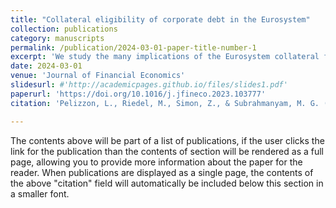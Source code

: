 ```yaml
---
title: "Collateral eligibility of corporate debt in the Eurosystem"
collection: publications
category: manuscripts
permalink: /publication/2024-03-01-paper-title-number-1
excerpt: 'We study the many implications of the Eurosystem collateral framework for corporate bonds. Using data on the evolving collateral eligibility list, we identify the first inclusion dates of bonds and issuers and use these events to find that the increased supply and demand for pledgeable collateral following eligibility (a) increases activity in the corporate securities lending market, (b) lowers eligible bond yields, and (c) affects bond liquidity. Thus, corporate bond lending relaxes the constraint of limited collateral supply and thereby improves market functioning.'
date: 2024-03-01
venue: 'Journal of Financial Economics'
slidesurl: #'http://academicpages.github.io/files/slides1.pdf'
paperurl: 'https://doi.org/10.1016/j.jfineco.2023.103777'
citation: 'Pelizzon, L., Riedel, M., Simon, Z., & Subrahmanyam, M. G. (2024). &quot;Collateral eligibility of corporate debt in the Eurosystem.&quot; <i>Journal of financial economics</i>, 153, 103777.'

---
```


The contents above will be part of a list of publications, if the user clicks the link for the publication than the contents of section will be rendered as a full page, allowing you to provide more information about the paper for the reader. When publications are displayed as a single page, the contents of the above "citation" field will automatically be included below this section in a smaller font.